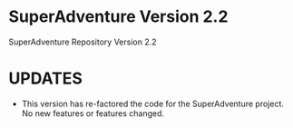 # SuperAdventure Version 2.2
SuperAdventure Repository 
Version 2.2

# UPDATES
* This version has re-factored the code for the SuperAdventure project. No new features or features changed.
